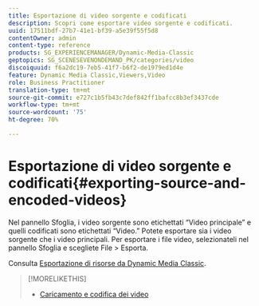 ```yaml
---
title: Esportazione di video sorgente e codificati
description: Scopri come esportare video sorgente e codificati.
uuid: 17511bdf-27b7-41e1-bf39-a5e39f55f5d8
contentOwner: admin
content-type: reference
products: SG_EXPERIENCEMANAGER/Dynamic-Media-Classic
geptopics: SG_SCENESEVENONDEMAND_PK/categories/video
discoiquuid: f6a2dc19-7eb5-41f7-b6f2-de1979ed1d4e
feature: Dynamic Media Classic,Viewers,Video
role: Business Practitioner
translation-type: tm+mt
source-git-commit: e727c1b5fb43c7def842ff1bafcc8b3ef3437cde
workflow-type: tm+mt
source-wordcount: '75'
ht-degree: 70%

---
```



# Esportazione di video sorgente e codificati{#exporting-source-and-encoded-videos}

Nel pannello Sfoglia, i video sorgente sono etichettati “Video principale” e quelli codificati sono etichettati “Video.” Potete esportare sia i video sorgente che i video principali. Per esportare i file video, selezionateli nel pannello Sfoglia e scegliete File > Esporta. 

Consulta [Esportazione di risorse da Dynamic Media Classic](exporting-assets-from-dmc.md#exporting-assets-from-dmc).

>[!MORELIKETHIS]
>
>* [Caricamento e codifica dei video](uploading-encoding-videos.md#uploading_and_encoding_videos)

